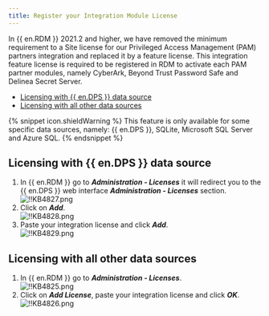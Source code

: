 ```yaml
---
title: Register your Integration Module License
---
```

In {{ en.RDM }} 2021.2 and higher, we have removed the minimum requirement to a Site license for our Privileged Access Management (PAM) partners integration and replaced it by a feature license. This integration feature license is required to be registered in RDM to activate each PAM partner modules, namely CyberArk, Beyond Trust Password Safe and Delinea Secret Server.

- [Licensing with {{ en.DPS }} data source](#server)
- [Licensing with all other data sources](#all)

{% snippet icon.shieldWarning %}
This feature is only available for some specific data sources, namely: {{ en.DPS }}, SQLite, Microsoft SQL Server and Azure SQL.
{% endsnippet %}

## Licensing with {{ en.DPS }} data source
<a name="server"></a>

1. In {{ en.RDM }} go to ***Administration - Licenses*** it will redirect you to the {{ en.DPS }} web interface ***Administration - Licenses*** section.  
![!!KB4827.png](/img/en/kb/KB4827.png)
1. Click on ***Add***.  
![!!KB4828.png](/img/en/kb/KB4828.png)
1. Paste your integration license and click ***Add***.  
![!!KB4829.png](/img/en/kb/KB4829.png)

## Licensing with all other data sources
<a name="all"></a>

1. In {{ en.RDM }} go to ***Administration - Licenses***.  
![!!KB4825.png](/img/en/kb/KB4825.png)
1. Click on ***Add License***, paste your integration license and click ***OK***.  
![!!KB4826.png](/img/en/kb/KB4826.png)
